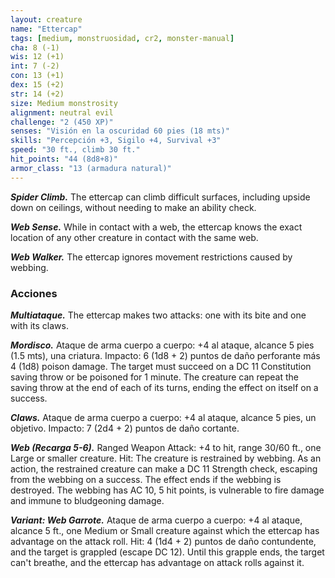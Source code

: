 ```yaml
---
layout: creature
name: "Ettercap"
tags: [medium, monstruosidad, cr2, monster-manual]
cha: 8 (-1)
wis: 12 (+1)
int: 7 (-2)
con: 13 (+1)
dex: 15 (+2)
str: 14 (+2)
size: Medium monstrosity
alignment: neutral evil
challenge: "2 (450 XP)"
senses: "Visión en la oscuridad 60 pies (18 mts)"
skills: "Percepción +3, Sigilo +4, Survival +3"
speed: "30 ft., climb 30 ft."
hit_points: "44 (8d8+8)"
armor_class: "13 (armadura natural)"
---
```


***Spider Climb.*** The ettercap can climb difficult surfaces, including upside down on ceilings, without needing to make an ability check.

***Web Sense.*** While in contact with a web, the ettercap knows the exact location of any other creature in contact with the same web.

***Web Walker.*** The ettercap ignores movement restrictions caused by webbing.

### Acciones

***Multiataque.*** The ettercap makes two attacks: one with its bite and one with its claws.

***Mordisco.*** Ataque de arma cuerpo a cuerpo: +4 al ataque, alcance 5 pies (1.5 mts), una criatura. Impacto: 6 (1d8 + 2) puntos de daño perforante más 4 (1d8) poison damage. The target must succeed on a DC 11 Constitution saving throw or be poisoned for 1 minute. The creature can repeat the saving throw at the end of each of its turns, ending the effect on itself on a success.

***Claws.*** Ataque de arma cuerpo a cuerpo: +4 al ataque, alcance 5 pies, un objetivo. Impacto: 7 (2d4 + 2) puntos de daño cortante.

***Web (Recarga 5-6).*** Ranged Weapon Attack: +4 to hit, range 30/60 ft., one Large or smaller creature. Hit: The creature is restrained by webbing. As an action, the restrained creature can make a DC 11 Strength check, escaping from the webbing on a success. The effect ends if the webbing is destroyed. The webbing has AC 10, 5 hit points, is vulnerable to fire damage and immune to bludgeoning damage.

***Variant: Web Garrote.*** Ataque de arma cuerpo a cuerpo: +4 al ataque, alcance 5 ft., one Medium or Small creature against which the ettercap has advantage on the attack roll. Hit: 4 (1d4 + 2) puntos de daño contundente, and the target is grappled (escape DC 12). Until this grapple ends, the target can't breathe, and the ettercap has advantage on attack rolls against it.